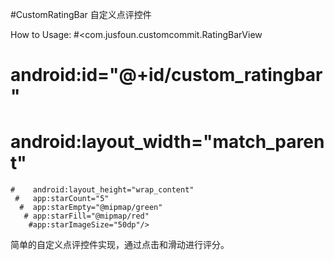 #CustomRatingBar
自定义点评控件

How to Usage:
 #<com.jusfoun.customcommit.RatingBarView
  #      android:id="@+id/custom_ratingbar"
   #     android:layout_width="match_parent"
    #    android:layout_height="wrap_content"
     #   app:starCount="5"
      #  app:starEmpty="@mipmap/green"
       # app:starFill="@mipmap/red"
        #app:starImageSize="50dp"/>

简单的自定义点评控件实现，通过点击和滑动进行评分。


